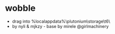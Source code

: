 # wobble

- drag into %localappdata%\plutonium\storage\t6\
- by nyli & mjkzy - base by mirele @girlmachinery
